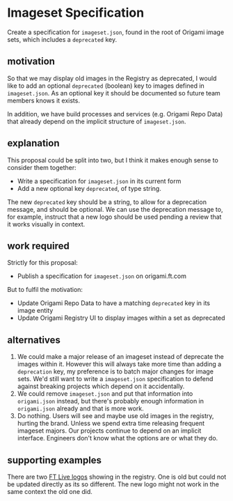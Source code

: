 # Imageset Specification

Create a specification for `imageset.json`, found in the root of Origami image sets, which includes a `deprecated` key.

## motivation

So that we may display old images in the Registry as deprecated, I would like to add an optional `deprecated` (boolean) key to images defined in `imageset.json`. As an optional key it should be documented so future team members knows it exists.

In addition, we have build processes and services (e.g. Origami Repo Data) that already depend on the implicit structure of `imageset.json`.

## explanation

This proposal could be split into two, but I think it makes enough sense to consider them together:
- Write a specification for `imageset.json` in its current form
- Add a new optional key `deprecated`, of type string.

The new `deprecated` key should be a string, to allow for a deprecation message, and should be optional. We can use the deprecation message to, for example, instruct that a new logo should be used pending a review that it works visually in context.

## work required

Strictly for this proposal:

- Publish a specification for `imageset.json` on origami.ft.com

But to fulfil the motivation:

- Update Origami Repo Data to have a matching `deprecated` key in its image entity
- Update Origami Registry UI to display images within a set as deprecated

## alternatives

1. We could make a major release of an imageset instead of deprecate the images within it. However this will always take more time than adding a `deprecation` key, my preference is to batch major changes for image sets. We'd still want to write a `imageset.json` specification to defend against breaking projects which depend on it accidentally.
2. We could remove `imageset.json` and put that information into `origami.json` instead, but there's probably enough information in `origami.json` already and that is more work.
3. Do nothing. Users will see and maybe use old images in the registry, hurting the brand. Unless we spend extra time releasing frequent imageset majors. Our projects continue to depend on an implicit interface. Engineers don't know what the options are or what they do.

## supporting examples

There are two [FT Live logos](https://registry.origami.ft.com/components/origami-specialist-title-logos@1.5.4) showing in the registry. One is old but could not be updated directly as its so different. The new logo might not work in the same context the old one did.
